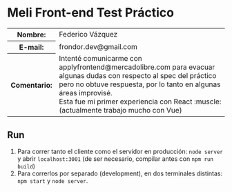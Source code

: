 # Meli Front-end Test Práctico

<table>
  <tr>
    <th>Nombre:</th>
    <td>Federico Vázquez</td>
  </tr>
  <tr>
    <th>E-mail:</th>
    <td>frondor.dev@gmail.com</td>
  </tr>
  <tr>
    <th>Comentario:</th>
    <td>Intenté comunicarme con applyfrontend@mercadolibre.com para evacuar algunas dudas con respecto al spec del práctico pero no obtuve
respuesta, por lo tanto en algunas áreas improvisé.
      <br>Esta fue mi primer experiencia con React :muscle: (actualmente trabajo mucho con Vue)
    </td>
  </tr>
</table>

## Run

1. Para correr tanto el cliente como el servidor en producción: `node server` y abrir `localhost:3001` (de ser necesario, compilar antes con `npm run build`)
2. Para correrlos por separado (development), en dos terminales distintas: `npm start` y `node server`.
